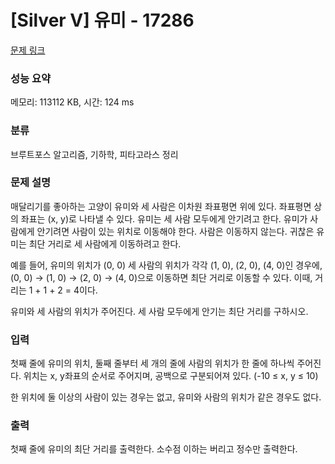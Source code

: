 # [Silver V] 유미 - 17286 

[문제 링크](https://www.acmicpc.net/problem/17286) 

### 성능 요약

메모리: 113112 KB, 시간: 124 ms

### 분류

브루트포스 알고리즘, 기하학, 피타고라스 정리

### 문제 설명

<p>매달리기를 좋아하는 고양이 유미와 세 사람은 이차원 좌표평면 위에 있다. 좌표평면 상의 좌표는 (x, y)로 나타낼 수 있다. 유미는 세 사람 모두에게 안기려고 한다. 유미가 사람에게 안기려면 사람이 있는 위치로 이동해야 한다. 사람은 이동하지 않는다. 귀찮은 유미는 최단 거리로 세 사람에게 이동하려고 한다.</p>

<p>예를 들어, 유미의 위치가 (0, 0) 세 사람의 위치가 각각 (1, 0), (2, 0), (4, 0)인 경우에, (0, 0) → (1, 0) → (2, 0) → (4, 0)으로 이동하면 최단 거리로 이동할 수 있다. 이때, 거리는 1 + 1 + 2 = 4이다.</p>

<p>유미와 세 사람의 위치가 주어진다. 세 사람 모두에게 안기는 최단 거리를 구하시오.</p>

### 입력 

 <p>첫째 줄에 유미의 위치, 둘째 줄부터 세 개의 줄에 사람의 위치가 한 줄에 하나씩 주어진다. 위치는 x, y좌표의 순서로 주어지며, 공백으로 구분되어져 있다. (-10 ≤ x, y ≤ 10)</p>

<p>한 위치에 둘 이상의 사람이 있는 경우는 없고, 유미와 사람의 위치가 같은 경우도 없다.</p>

### 출력 

 <p>첫째 줄에 유미의 최단 거리를 출력한다. 소수점 이하는 버리고 정수만 출력한다.</p>

